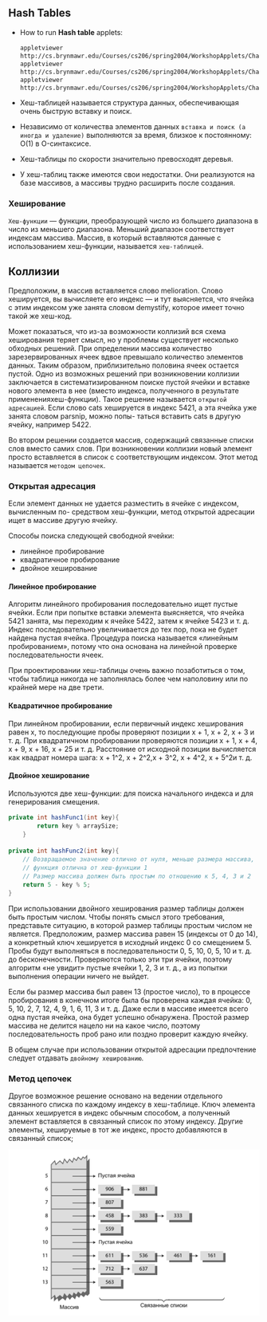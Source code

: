 ## Hash Tables

 - How to run **Hash table** applets:
    
      ```
      appletviewer http://cs.brynmawr.edu/Courses/cs206/spring2004/WorkshopApplets/Chap11/Hash/Hash.html
      appletviewer  http://cs.brynmawr.edu/Courses/cs206/spring2004/WorkshopApplets/Chap11/HashDouble/HashDouble.html
      appletviewer http://cs.brynmawr.edu/Courses/cs206/spring2004/WorkshopApplets/Chap11/HashChain/HashChain.html
      ```

- Хеш-таблицей называется структура данных, обеспечивающая очень быструю вставку и поиск.
- Независимо от количества элементов данных `вставка и поиск (а иногда и удаление)` выполняются за время, близкое к постоянному: O(1) в O-синтаксисе.
- Хеш-таблицы по скорости значительно превосходят деревья.
- У хеш-таблиц также имеются свои недостатки. Они реализуются на базе массивов, а массивы трудно расширить после создания.

<h3>Хеширование</h3>

`Хеш-функции` — функции, преобразующей число из большего диапазона в число из меньшего диапазона. Меньший диапазон
соответствует индексам массива. Массив, в который вставляются данные с использованием хеш-функции, называется `хеш-таблицей`.

<h2>Коллизии</h2>

Предположим, в массив вставляется слово melioration. Слово хешируется, вы вычисляете его индекс — и тут выясняется, что ячейка с этим индексом уже занята
словом demystify, которое имеет точно такой же хеш-код.

Может показаться, что из-за возможности коллизий вся схема хеширования теряет смысл, но у проблемы существует несколько обходных решений.
При определении массива количество зарезервированных ячеек вдвое превышало количество элементов данных. Таким образом, приблизительно
половина ячеек остается пустой. Одно из возможных решений при возникновении коллизии заключается в систематизированном поиске пустой ячейки и вставке
нового элемента в нее (вместо индекса, полученного в результате примененияхеш-функции). 
Такое решение называется `открытой адресацией`. Если слово cats хешируется в индекс 5421, а эта ячейка уже занята словом parsnip, можно попы-
таться вставить cats в другую ячейку, например 5422.

Во втором решении создается массив, содержащий связанные списки слов вместо самих слов. При возникновении коллизии новый
элемент просто вставляется в список с соответствующим индексом. Этот метод называется `методом цепочек`.

<h3>Открытая адресация</h3>

Если элемент данных не удается разместить в ячейке с индексом, вычисленным по-
средством хеш-функции, метод открытой адресации ищет в массиве другую ячейку.

Способы поиска следующей свободной ячейки: 
- линейное пробирование
- квадратичное пробирование
- двойное хеширование

<h4>Линейное пробирование</h4>

Алгоритм линейного пробирования последовательно ищет пустые ячейки. Если при попытке вставки элемента выясняется, что ячейка 5421 занята, мы переходим
к ячейке 5422, затем к ячейке 5423 и т. д. Индекс последовательно увеличивается до тех пор, пока не будет найдена пустая ячейка. Процедура поиска называется
«линейным пробированием», потому что она основана на линейной проверке последовательности ячеек.

При проектировании хеш-таблицы очень важно позаботиться о том, чтобы таблица никогда не заполнялась более чем наполовину или по крайней мере на две трети.

<h4>Квадратичное пробирование</h4>

При линейном пробировании, если первичный индекс хеширования равен x, то последующие пробы проверяют позиции x + 1, x + 2, x + 3 и т. д. При квадратичном
пробировании проверяются позиции x + 1, x + 4, x + 9, x + 16, x + 25 и т. д. 
Расстояние от исходной позиции вычисляется как квадрат номера шага: x + 1^2, x + 2^2,x + 3^2, x + 4^2, x + 5^2и т. д.

<h4>Двойное хеширование</h4>

Используются две хеш-функции: для поиска начального индекса и для генерирования смещения.

```java
private int hashFunc1(int key){
        return key % arraySize;
    }

private int hashFunc2(int key){
    // Возвращаемое значение отлично от нуля, меньше размера массива,
    // функция отлична от хеш-функции 1
    // Размер массива должен быть простым по отношению к 5, 4, 3 и 2
    return 5 - key % 5;
}
```

При использовании двойного хеширования размер таблицы должен быть простым числом. Чтобы понять смысл этого требования, представьте ситуацию, в которой
размер таблицы простым числом не является. Предположим, размер массива равен 15 (индексы от 0 до 14), а конкретный ключ хешируется в исходный индекс 0
со смещением 5. Пробы будут выполняться в последовательности 0, 5, 10, 0, 5, 10 и т. д. до бесконечности. Проверяются только эти три ячейки, поэтому алгоритм
«не увидит» пустые ячейки 1, 2, 3 и т. д., а из попытки выполнения операции ничего не выйдет.

Если бы размер массива был равен 13 (простое число), то в процессе пробирования в конечном итоге была бы проверена каждая ячейка: 0, 5, 10, 2, 7, 12, 4, 9, 1, 6, 11,
3 и т. д. Даже если в массиве имеется всего одна пустая ячейка, она будет успешно обнаружена. Простой размер массива не делится нацело ни на какое число, поэтому
последовательность проб рано или поздно проверит каждую ячейку.

В общем случае при использовании открытой адресации предпочтение следует отдавать `двойному хешированию`.

<h3>Метод цепочек</h3>

Другое возможное решение основано на ведении отдельного связанного списка по каждому индексу в хеш-таблице.
Ключ элемента данных хешируется в индекс обычным способом, а полученный элемент вставляется в связанный
список по этому индексу. Другие элементы, хешируемые в тот же индекс, просто добавляются в связанный список;

![alt text](images/hash_table.png)